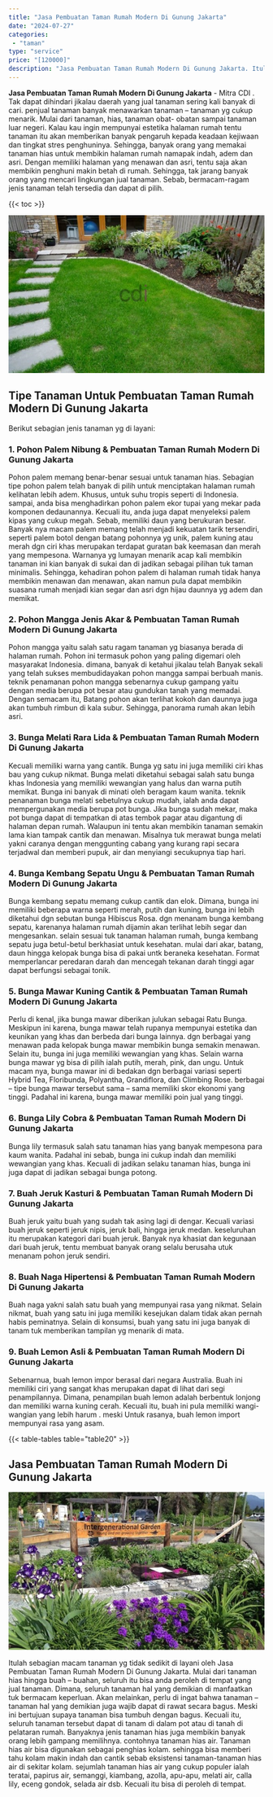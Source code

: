 ```yaml
---
title: "Jasa Pembuatan Taman Rumah Modern Di Gunung Jakarta"
date: "2024-07-27"
categories:
 - "taman"
type: "service"
price: "[120000]"
description: "Jasa Pembuatan Taman Rumah Modern Di Gunung Jakarta. Itulah sebagian macam tanaman yg tidak sedikit di layani oleh Jasa Pembuatan Taman Rumah Modern Di Gunung..."
---
```


**Jasa Pembuatan Taman Rumah Modern Di Gunung Jakarta** - Mitra CDI . Tak dapat dihindari jikalau daerah yang jual tanaman sering kali banyak di cari. penjual tanaman banyak menawarkan tanaman – tanaman yg cukup menarik. Mulai dari tanaman, hias, tanaman obat- obatan sampai tanaman luar negeri. Kalau kau ingin mempunyai estetika halaman rumah tentu tanaman itu akan memberikan banyak pengaruh kepada keadaan kejiwaan dan tingkat stres penghuninya. Sehingga, banyak orang yang memakai tanaman hias untuk membikin halaman rumah namapak indah, adem dan asri. Dengan memiliki halaman yang menawan dan asri, tentu saja akan membikin penghuni makin betah di rumah. Sehingga, tak jarang banyak orang yang mencari lingkungan jual tanaman. Sebab, bermacam-ragam jenis tanaman telah tersedia dan dapat di pilih.

{{< toc >}}

![Jasa Pembuatan Taman Rumah Modern Di Gunung Jakarta](/images/taman/taman650x400-5.jpg)

## Tipe Tanaman Untuk Pembuatan Taman Rumah Modern Di Gunung Jakarta

Berikut sebagian jenis tanaman yg di layani:

### 1\. Pohon Palem Nibung & Pembuatan Taman Rumah Modern Di Gunung Jakarta

Pohon palem memang benar-benar sesuai untuk tanaman hias. Sebagian tipe pohon palem telah banyak di pilih untuk menciptakan halaman rumah kelihatan lebih adem. Khusus, untuk suhu tropis seperti di Indonesia. sampai, anda bisa menghadirkan pohon palem ekor tupai yang mekar pada komponen dedaunannya. Kecuali itu, anda juga dapat menyeleksi palem kipas yang cukup megah. Sebab, memiliki daun yang berukuran besar. Banyak nya macam palem memang telah menjadi kekuatan tarik tersendiri, seperti palem botol dengan batang pohonnya yg unik, palem kuning atau merah dgn ciri khas merupakan terdapat guratan bak keemasan dan merah yang mempesona. Warnanya yg lumayan menarik acap kali membikin tanaman ini kian banyak di sukai dan di jadikan sebagai pilihan tuk taman minimalis. Sehingga, kehadiran pohon palem di halaman rumah tidak hanya membikin menawan dan menawan, akan namun pula dapat membikin suasana rumah menjadi kian segar dan asri dgn hijau daunnya yg adem dan memikat.

### 2\. Pohon Mangga Jenis Akar & Pembuatan Taman Rumah Modern Di Gunung Jakarta

Pohon mangga yaitu salah satu ragam tanaman yg biasanya berada di halaman rumah. Pohon ini termasuk pohon yang paling digemari oleh masyarakat Indonesia. dimana, banyak di ketahui jikalau telah Banyak sekali yang telah sukses membudidayakan pohon mangga sampai berbuah manis. teknik penamanan pohon mangga sebenarnya cukup gampang yaitu dengan media berupa pot besar atau gundukan tanah yang memadai. Dengan semacam itu, Batang pohon akan terlihat kokoh dan daunnya juga akan tumbuh rimbun di kala subur. Sehingga, panorama rumah akan lebih asri.

### 3\. Bunga Melati Rara Lida & Pembuatan Taman Rumah Modern Di Gunung Jakarta

Kecuali memiliki warna yang cantik. Bunga yg satu ini juga memiliki ciri khas bau yang cukup nikmat. Bunga melati diketahui sebagai salah satu bunga khas Indonesia yang memiliki wewangian yang halus dan warna putih memikat. Bunga ini banyak di minati oleh beragam kaum wanita. teknik penanaman bunga melati sebetulnya cukup mudah, ialah anda dapat mempergunakan media berupa pot bunga. Jika bunga sudah mekar, maka pot bunga dapat di tempatkan di atas tembok pagar atau digantung di halaman depan rumah. Walaupun ini tentu akan membikin tanaman semakin lama kian tampak cantik dan menawan. Misalnya tuk merawat bunga melati yakni caranya dengan menggunting cabang yang kurang rapi secara terjadwal dan memberi pupuk, air dan menyiangi secukupnya tiap hari.

### 4\. Bunga Kembang Sepatu Ungu & Pembuatan Taman Rumah Modern Di Gunung Jakarta

Bunga kembang sepatu memang cukup cantik dan elok. Dimana, bunga ini memiliki beberapa warna seperti merah, putih dan kuning, bunga ini lebih diketahui dgn sebutan bunga Hibiscus Rosa. dgn menanam bunga kembang sepatu, karenanya halaman rumah dijamin akan terlihat lebih segar dan mengesankan. selain sesuai tuk tanaman halaman rumah, bunga kembang sepatu juga betul-betul berkhasiat untuk kesehatan. mulai dari akar, batang, daun hingga kelopak bunga bisa di pakai untk beraneka kesehatan. Format memperlancar peredaran darah dan mencegah tekanan darah tinggi agar dapat berfungsi sebagai tonik.

### 5\. Bunga Mawar Kuning Cantik & Pembuatan Taman Rumah Modern Di Gunung Jakarta

Perlu di kenal, jika bunga mawar diberikan julukan sebagai Ratu Bunga. Meskipun ini karena, bunga mawar telah rupanya mempunyai estetika dan keunikan yang khas dan berbeda dari bunga lainnya. dgn berbagai yang menawan pada kelopak bunga mawar membikin bunga semakin menawan. Selain itu, bunga ini juga memiliki wewangian yang khas. Selain warna bunga mawar yg bisa di pilih ialah putih, merah, pink, dan ungu. Untuk macam nya, bunga mawar ini di bedakan dgn berbagai variasi seperti Hybrid Tea, Floribunda, Polyantha, Grandiflora, dan Climbing Rose. berbagai – tipe bunga mawar tersebut sama – sama memiliki skor ekonomi yang tinggi. Padahal ini karena, bunga mawar memiliki poin jual yang tinggi.

### 6\. Bunga Lily Cobra & Pembuatan Taman Rumah Modern Di Gunung Jakarta

Bunga lily termasuk salah satu tanaman hias yang banyak mempesona para kaum wanita. Padahal ini sebab, bunga ini cukup indah dan memiliki wewangian yang khas. Kecuali di jadikan selaku tanaman hias, bunga ini juga dapat di jadikan sebagai bunga potong.

### 7\. Buah Jeruk Kasturi & Pembuatan Taman Rumah Modern Di Gunung Jakarta

Buah jeruk yaitu buah yang sudah tak asing lagi di dengar. Kecuali variasi buah jeruk seperti jeruk nipis, jeruk bali, hingga jeruk medan. keseluruhan itu merupakan kategori dari buah jeruk. Banyak nya khasiat dan kegunaan dari buah jeruk, tentu membuat banyak orang selalu berusaha utuk menanam pohon jeruk sendiri.

### 8\. Buah Naga Hipertensi & Pembuatan Taman Rumah Modern Di Gunung Jakarta

Buah naga yakni salah satu buah yang mempunyai rasa yang nikmat. Selain nikmat, buah yang satu ini juga memiliki kesejukan dalam tidak akan pernah habis peminatnya. Selain di konsumsi, buah yang satu ini juga banyak di tanam tuk memberikan tampilan yg menarik di mata.

### 9\. Buah Lemon Asli & Pembuatan Taman Rumah Modern Di Gunung Jakarta

Sebenarnua, buah lemon impor berasal dari negara Australia. Buah ini memiliki ciri yang sangat khas merupakan dapat di lihat dari segi penampilannya. Dimana, penampilan buah lemon adalah berbentuk lonjong dan memiliki warna kuning cerah. Kecuali itu, buah ini pula memiliki wangi-wangian yang lebih harum . meski Untuk rasanya, buah lemon import mempunyai rasa yang asam.

{{< table-tables table="table20" >}}

## Jasa Pembuatan Taman Rumah Modern Di Gunung Jakarta

![Jasa Pembuatan Taman Rumah Modern Di Gunung Jakarta](/images/taman/taman650x400-16.jpg)

Itulah sebagian macam tanaman yg tidak sedikit di layani oleh Jasa Pembuatan Taman Rumah Modern Di Gunung Jakarta. Mulai dari tanaman hias hingga buah – buahan, seluruh itu bisa anda peroleh di tempat yang jual tanaman. Dimana, seluruh tanaman hal yang demikian di manfaatkan tuk bermacam keperluan. Akan melainkan, perlu di ingat bahwa tanaman – tanaman hal yang demikian juga wajib dapat di rawat secara bagus. Meski ini bertujuan supaya tanaman bisa tumbuh dengan bagus. Kecuali itu, seluruh tanaman tersebut dapat di tanam di dalam pot atau di tanah di pelataran rumah. Banyaknya jenis tanaman hias juga membikin banyak orang lebih gampang memilihnya. contohnya tanaman hias air. Tanaman hias air bisa digunakan sebagai penghias kolam. sehingga bisa memberi tahu kolam makin indah dan cantik sebab eksistensi tanaman-tanaman hias air di sekitar kolam. sejumlah tanaman hias air yang cukup populer ialah teratai, papirus air, semanggi, kiambang, azolla, apu-apu, melati air, calla lily, eceng gondok, selada air dsb. Kecuali itu bisa di peroleh di tempat.
